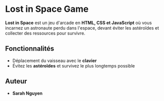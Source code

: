 # Lost in Space Game

**Lost in Space** est un jeu d'arcade en **HTML, CSS et JavaScript** où vous incarnez un astronaute perdu dans l'espace, devant éviter les astéroïdes et collecter des ressources pour survivre.  

## Fonctionnalités  
- Déplacement du vaisseau avec le **clavier**  
- Évitez les **astéroïdes** et survivez le plus longtemps possible  

## Auteur
- **Sarah Nguyen**  
